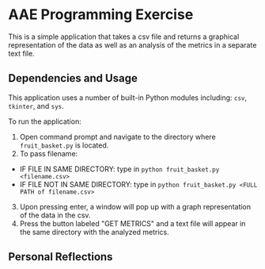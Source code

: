 # AAE Programming Exercise

This is a simple application that takes a csv file and returns a graphical representation of the data as well as an analysis of the metrics in a separate text file.

## Dependencies and Usage

This application uses a number of built-in Python modules including: `csv`, `tkinter`, and `sys`.

To run the application:
1. Open command prompt and navigate to the directory where `fruit_basket.py` is located.
2. To pass filename:
* IF FILE IN SAME DIRECTORY: type in `python fruit_basket.py <filename.csv>`
* IF FILE NOT IN SAME DIRECTORY: type in `python fruit_basket.py <FULL PATH of filename.csv>`
3. Upon pressing enter, a window will pop up with a graph representation of the data in the csv. 
4. Press the button labeled "GET METRICS" and a text file will appear in the same directory with the analyzed metrics.

## Personal Reflections
